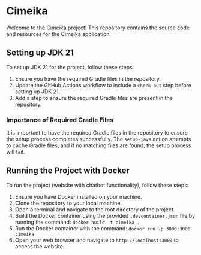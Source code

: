 # Cimeika

Welcome to the Cimeika project! This repository contains the source code and resources for the Cimeika application.

## Setting up JDK 21

To set up JDK 21 for the project, follow these steps:

1. Ensure you have the required Gradle files in the repository.
2. Update the GitHub Actions workflow to include a `check-out` step before setting up JDK 21.
3. Add a step to ensure the required Gradle files are present in the repository.

### Importance of Required Gradle Files

It is important to have the required Gradle files in the repository to ensure the setup process completes successfully. The `setup-java` action attempts to cache Gradle files, and if no matching files are found, the setup process will fail.

## Running the Project with Docker

To run the project (website with chatbot functionality), follow these steps:

1. Ensure you have Docker installed on your machine.
2. Clone the repository to your local machine.
3. Open a terminal and navigate to the root directory of the project.
4. Build the Docker container using the provided `.devcontainer.json` file by running the command: `docker build -t cimeika .`
5. Run the Docker container with the command: `docker run -p 3000:3000 cimeika`
6. Open your web browser and navigate to `http://localhost:3000` to access the website.
